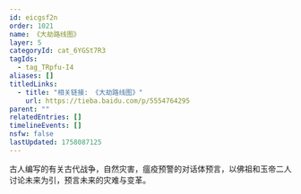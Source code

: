 ```yaml
---
id: eicgsf2n
order: 1021
name: 《大劫路线图》
layer: 5
categoryId: cat_6YGSt7R3
tagIds:
  - tag_TRpfu-I4
aliases: []
titledLinks:
  - title: "相关链接: 《大劫路线图》"
    url: https://tieba.baidu.com/p/5554764295
parent: ""
relatedEntries: []
timelineEvents: []
nsfw: false
lastUpdated: 1758087125
---
```


古人编写的有关古代战争，自然灾害，瘟疫预警的对话体预言，以佛祖和玉帝二人讨论未来为引，预言未来的灾难与变革。